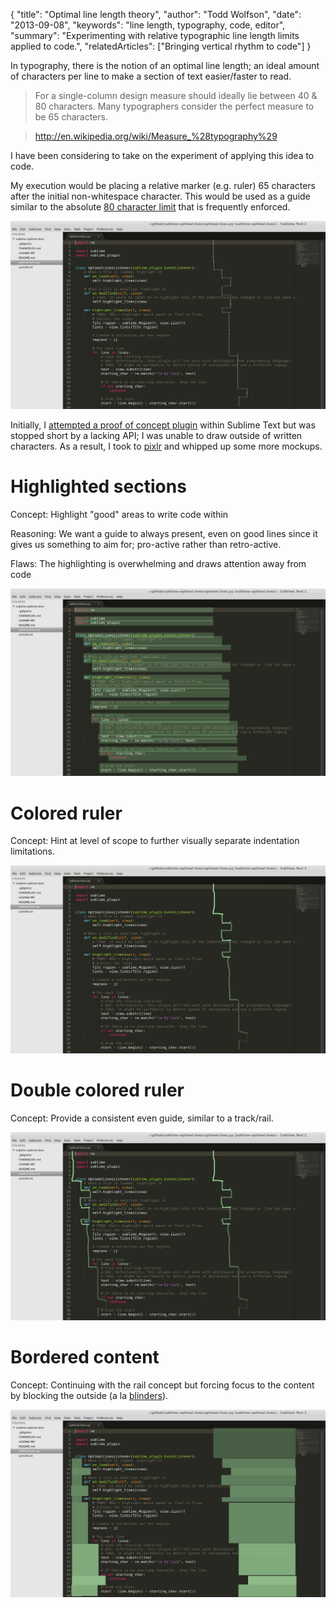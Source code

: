 {
  "title": "Optimal line length theory",
  "author": "Todd Wolfson",
  "date": "2013-09-08",
  "keywords": "line length, typography, code, editor",
  "summary": "Experimenting with relative typographic line length limits applied to code.",
  "relatedArticles": ["Bringing vertical rhythm to code"]
}

In typography, there is the notion of an optimal line length; an ideal amount of characters per line to make a section of text easier/faster to read.

> For a single-column design measure should ideally lie between 40 & 80 characters. Many typographers consider the perfect measure to be 65 characters.

> http://en.wikipedia.org/wiki/Measure_%28typography%29

I have been considering to take on the experiment of applying this idea to code.

My execution would be placing a relative marker (e.g. ruler) 65 characters after the initial non-whitespace character. This would be used as a guide similar to the absolute [80 character limit][] that is frequently enforced.

[80 character limit]: http://en.wikipedia.org/wiki/Characters_per_line

[![Optimal line length sketch][continuous]][continuous]

[continuous]: /public/images/articles/optimal-line-length-theory/optimal-ruler-continuous.jpg

Initially, I [attempted a proof of concept plugin][optimal-lines] within Sublime Text but was stopped short by a lacking API; I was unable to draw outside of written characters. As a result, I took to [pixlr][] and whipped up some more mockups.

[optimal-lines]: https://github.com/twolfson/sublime-optimal-lines
[pixlr]: http://pixlr.com/editor/

# Highlighted sections
Concept: Highlight "good" areas to write code within

Reasoning: We want a guide to always present, even on good lines since it gives us something to aim for; pro-active rather than retro-active.

Flaws: The highlighting is overwhelming and draws attention away from code

[![Highlighted sections][highlighted]][highlighted]

[highlighted]: /public/images/articles/optimal-line-length-theory/optimal-highlight.jpg

# Colored ruler
Concept: Hint at level of scope to further visually separate indentation limitations.

[![Colored ruler][colored]][colored]

[colored]: /public/images/articles/optimal-line-length-theory/optimal-colored-ruler-continuous.jpg

# Double colored ruler
Concept: Provide a consistent even guide, similar to a track/rail.

[![Double colored ruler][double-colored]][double-colored]

[double-colored]: /public/images/articles/optimal-line-length-theory/optimal-lines-double-ruler.jpg

# Bordered content
Concept: Continuing with the rail concept but forcing focus to the content by blocking the outside (a la [blinders][]).

[![Bordered content][bordered]][bordered]

[blinders]: http://en.wikipedia.org/wiki/Blinders
[bordered]: /public/images/articles/optimal-line-length-theory/optimal-lines-bordered.jpg

